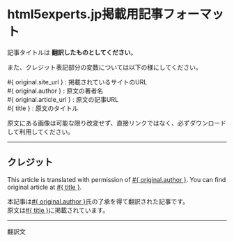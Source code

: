 # html5experts.jp掲載用記事フォーマット

記事タイトルは **翻訳したものとしてください**。

また、クレジット表記部分の変数については以下の様にしてください。  

#{ original.site_url } : 掲載されているサイトのURL  
#{ original.author } : 原文の著者名  
#{ original.article_url } : 原文の記事URL  
#{ title } : 原文のタイトル

原文にある画像は可能な限り改変せず、直接リンクではなく、必ずダウンロードして利用してください。

* * *

## クレジット

This article is translated with permission of <a href="#{ original.site_url }">#{ original.author }</a>.
You can find original article at <a href="#{ original.article_url }">#{ title }</a>.

本記事は<a href="#{ original.site_url }">#{ original.author }</a>氏の了承を得て翻訳された記事です。  
原文は<a href="#{ original.article_url }">#{ title }</a>に掲載されています。

* * *

翻訳文